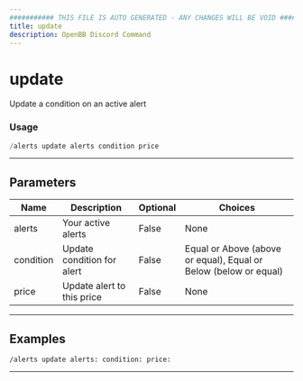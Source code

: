 ```yaml
---
########### THIS FILE IS AUTO GENERATED - ANY CHANGES WILL BE VOID ###########
title: update
description: OpenBB Discord Command
---
```


# update

Update a condition on an active alert

### Usage

```python wordwrap
/alerts update alerts condition price
```

---

## Parameters

| Name | Description | Optional | Choices |
| ---- | ----------- | -------- | ------- |
| alerts | Your active alerts | False | None |
| condition | Update condition for alert | False | Equal or Above (above or equal), Equal or Below (below or equal) |
| price | Update alert to this price | False | None |


---

## Examples

```
/alerts update alerts: condition: price:
```

---
